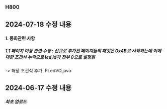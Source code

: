 ### H800

## 2024-07-18 수정 내용

#### 1. 통화관련 사항
##### 1.1 페이지 이동 관련 수정 : 신규로 추가된 페이지들의 패킷은 0x4B로 시작하는데 이에 대한 조건식 누락으로 led id가 전부 0으로 설정됨
-> 해당 조건식 추가. PLedVO.java



## 2024-06-17 수정 내용

##### 최초 업로드
